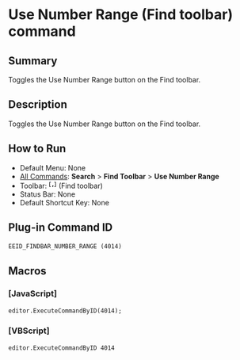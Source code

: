 # Use Number Range (Find toolbar) command

## Summary

Toggles the Use Number Range button on the Find toolbar.

## Description

Toggles the Use Number Range button on the Find toolbar.

## How to Run

- Default Menu: None
- [All Commands](../tools/all_commands): **Search**
\> **Find Toolbar** \> **Use Number Range**
- Toolbar: ![](../../images/use_number_range.png) (Find toolbar)
- Status Bar: None
- Default Shortcut Key: None

## Plug-in Command ID

```
EEID_FINDBAR_NUMBER_RANGE (4014)
```

## Macros

### \[JavaScript\]

```
editor.ExecuteCommandByID(4014);
```

### \[VBScript\]

```
editor.ExecuteCommandByID 4014
```
